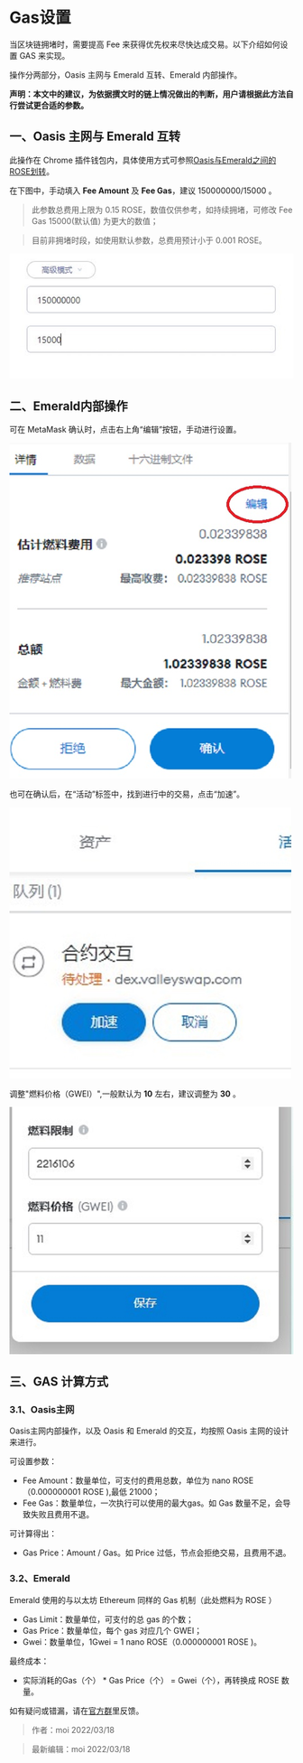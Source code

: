 # Gas设置

当区块链拥堵时，需要提高 Fee 来获得优先权来尽快达成交易。以下介绍如何设置 GAS 来实现。

操作分两部分，Oasis 主网与 Emerald 互转、Emerald 内部操作。

**声明：本文中的建议，为依据撰文时的链上情况做出的判断，用户请根据此方法自行尝试更合适的参数。**

## 一、Oasis 主网与 Emerald 互转

此操作在 Chrome 插件钱包内，具体使用方式可参照[Oasis与Emerald之间的ROSE划转](dev-oasis-china/dev_support/Oasis与Emerald之间的ROSE划转/Oasis与Emerald之间的ROSE划转.md)。

在下图中，手动填入 **Fee Amount** 及 **Fee Gas**，建议 150000000/15000 。

> 此参数总费用上限为 0.15 ROSE，数值仅供参考，如持续拥堵，可修改 Fee Gas 15000(默认值) 为更大的数值；

> 目前非拥堵时段，如使用默认参数，总费用预计小于 0.001 ROSE。

![](Gas_1.jpg)

## 二、Emerald内部操作

可在 MetaMask 确认时，点击右上角“编辑”按钮，手动进行设置。

![](Gas_4.jpg)

也可在确认后，在“活动”标签中，找到进行中的交易，点击“加速”。

![](Gas_3.jpg)

调整"燃料价格（GWEI）",一般默认为 **10** 左右，建议调整为 **30** 。

![](Gas_2.jpg)

## 三、GAS 计算方式

### 3.1、Oasis主网

Oasis主网内部操作，以及 Oasis 和 Emerald 的交互，均按照 Oasis 主网的设计来进行。

可设置参数：

- Fee Amount：数量单位，可支付的费用总数，单位为 nano ROSE（0.000000001 ROSE ),最低 21000；
- Fee Gas：数量单位，一次执行可以使用的最大gas。如 Gas 数量不足，会导致失败且费用不退。

可计算得出：

- Gas Price：Amount / Gas。如 Price 过低，节点会拒绝交易，且费用不退。

### 3.2、Emerald

Emerald 使用的与以太坊 Ethereum 同样的 Gas 机制（此处燃料为 ROSE ）

- Gas Limit：数量单位，可支付的总 gas 的个数；
- Gas Price：数量单位，每个 gas 对应几个 GWEI；
- Gwei：数量单位，1Gwei = 1 nano ROSE（0.000000001 ROSE )。

最终成本：

- 实际消耗的Gas（个） * Gas Price（个） = Gwei（个），再转换成 ROSE 数量。

如有疑问或错漏，请在[官方群](https://t.me/oasisnetworkchina)里反馈。

  > 作者：moi 2022/03/18

  > 最新编辑：moi 2022/03/18